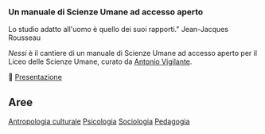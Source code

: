 <link rel="stylesheet" href="./assets/style.css">

### Un manuale di Scienze Umane ad accesso aperto

<div class="callout">
Lo studio adatto all'uomo è quello dei suoi rapporti." Jean-Jacques Rousseau
</div>

_Nessi_ è il cantiere di un manuale di Scienze Umane ad accesso aperto per il Liceo delle Scienze Umane, curato da [Antonio Vigilante](autore.md).

📌 [Presentazione](presentazione.md)

## Aree

<a href="https://antonio-vigilante.github.io/nessi/antropologia/index.html" class="button orange">Antropologia culturale</a>   <a href="https://antonio-vigilante.github.io/nessi/psicologia/index.html" class="button green">Psicologia</a>   <a href="https://antonio-vigilante.github.io/nessi/sociologia/index.html" class="button purple">Sociologia</a>   <a href="https://antonio-vigilante.github.io/nessi/pedagogia/index.html" class="button blue">Pedagogia</a>




 



